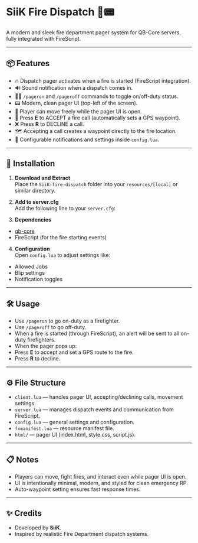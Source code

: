 # SiiK Fire Dispatch 🚒📟

A modern and sleek fire department pager system for QB-Core servers, fully integrated with FireScript.

---

## 📦 Features

- 🔥 Dispatch pager activates when a fire is started (FireScript integration).
- 🔊 Sound notification when a dispatch comes in.
- 🧑‍🚒 `/pageron` and `/pageroff` commands to toggle on/off-duty status.
- 📟 Modern, clean pager UI (top-left of the screen).
- 🏃 Player can move freely while the pager UI is open.
- 🎯 Press **E** to ACCEPT a fire call (automatically sets a GPS waypoint).
- ❌ Press **R** to DECLINE a call.
- 🗺️ Accepting a call creates a waypoint directly to the fire location.
- 💬 Configurable notifications and settings inside `config.lua`.

---

## 📂 Installation

1. **Download and Extract**  
   Place the `SiiK-fire-dispatch` folder into your `resources/[local]` or similar directory.

2. **Add to server.cfg**  
   Add the following line to your `server.cfg`:


3. **Dependencies**  
- [qb-core](https://github.com/qbcore-framework/qb-core)
- FireScript (for the fire starting events)

4. **Configuration**  
Open `config.lua` to adjust settings like:
- Allowed Jobs
- Blip settings
- Notification toggles

---

## 🛠 Usage

- Use `/pageron` to go on-duty as a firefighter.
- Use `/pageroff` to go off-duty.
- When a fire is started (through FireScript), an alert will be sent to all on-duty firefighters.
- When the pager pops up:
- Press **E** to accept and set a GPS route to the fire.
- Press **R** to decline.

---

## ⚙️ File Structure

- `client.lua` — handles pager UI, accepting/declining calls, movement settings.
- `server.lua` — manages dispatch events and communication from FireScript.
- `config.lua` — general settings and configuration.
- `fxmanifest.lua` — resource manifest file.
- `html/` — pager UI (index.html, style.css, script.js).

---

## 📋 Notes

- Players can move, fight fires, and interact even while pager UI is open.
- UI is intentionally minimal, modern, and styled for clean emergency RP.
- Auto-waypoint setting ensures fast response times.

---

## ✨ Credits

- Developed by **SiiK**.
- Inspired by realistic Fire Department dispatch systems.

